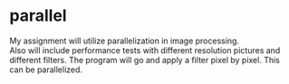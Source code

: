 # parallel
My assignment will utilize parallelization in image processing.
<br It will receive an image and apply a filter to it. First with a sequential method and then using OpenMP./>
Also will include performance tests with different resolution pictures and different filters.
The program will go and apply a filter pixel by pixel. This can be parallelized.

